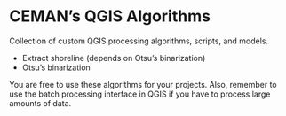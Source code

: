 # CEMAN’s QGIS Algorithms

Collection of custom QGIS processing algorithms, scripts, and models.

* Extract shoreline (depends on Otsu’s binarization)
* Otsu’s binarization

You are free to use these algorithms for your projects. Also, remember to use the batch processing interface in QGIS if you have to process large amounts of data.
